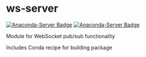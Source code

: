 # ws-server

[![Anaconda-Server Badge](https://anaconda.org/jmcmurray/ws-server/badges/version.svg)](https://anaconda.org/jmcmurray/ws-server)
[![Anaconda-Server Badge](https://anaconda.org/jmcmurray/ws-server/badges/downloads.svg)](https://anaconda.org/jmcmurray/ws-server)

Module for WebSocket pub/sub functionality

Includes Conda recipe for building package

